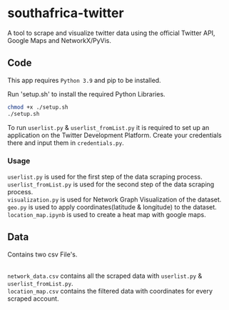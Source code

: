 # southafrica-twitter
A tool to scrape and visualize twitter data using the official Twitter API, Google Maps and NetworkX/PyVis.

## Code
This app requires `Python 3.9` and pip to be installed.

Run 'setup.sh' to install the required Python Libraries. 

```sh
chmod +x ./setup.sh
./setup.sh
```

To run `userlist.py` & `userlist_fromList.py` it is required to set up an application on the Twitter Development Platform. Create your credentials there and input them in `credentials.py`.

### Usage

`userlist.py` is used for the first step of the data scraping process. <br />
`userlist_fromList.py` is used for the second step of the data scraping process.<br />
`visualization.py` is used for Network Graph Visualization of the dataset.<br />
`geo.py` is used to apply coordinates(latitude & longitude) to the dataset. <br />
`location_map.ipynb` is used to create a heat map with google maps.<br />

## Data

Contains two csv File's. <br />
<br />

`network_data.csv` contains all the scraped data with `userlist.py` & `userlist_fromList.py`. <br />
`location_map.csv` contains the filtered data with coordinates for every scraped account.<br />
